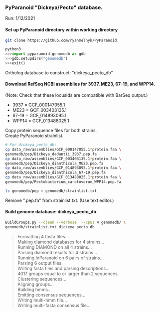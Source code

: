 ### PyParanoid "Dickeya/Pecto" database.

Run: 1/12/2021

#### Set up PyParanoid directory within working directory

~~~ bash
git clone https://github.com/ryanmelnyk/PyParanoid
~~~

~~~ python
python3
>>>import pyparanoid.genomedb as gdb
>>>gdb.setupdirs("genomedb")
>>>exit()
~~~

Ortholog database to construct: "dickeya\_pecto_db"

#### Download RefSeq NCBI assemblies for 3937, ME23, 67-19, and WPP14. 

(Note: Check that these locusIds are compatible with BarSeq output.)

- 3937 = GCF_000147055.1
- ME23 = GCF_003403135.1
- 67-19 = GCF_014893095.1
- WPP14 = GCF_013488025.1

Copy protein sequence files for both strains.  
Create PyParanoid strainlist.

~~~ bash
# For dickeya_pecto_db:
cp data_raw/assemblies/GCF_000147055.1*protein.faa \
genomedb/pep/Dickeya_dadantii_3937.pep.fa
cp data_raw/assemblies/GCF_003403135.1*protein.faa \
genomedb/pep/Dickeya_dianthicola_ME23.pep.fa
cp data_raw/assemblies/GCF_014893095.1*protein.faa \
genomedb/pep/Dickeya_dianthicola_67-19.pep.fa
cp data_raw/assemblies/GCF_013488025.1*protein.faa \
genomedb/pep/Pectobacterium_carotovorum_WPP14.pep.fa

ls genomedb/pep > genomedb/strainlist.txt
~~~

Remove ".pep.fa" from strainlist.txt. (Use text editor.)

#### Build genome database: dickeya\_pecto_db.

~~~ bash
BuildGroups.py --clean --verbose  --cpus 4 genomedb/ \
genomedb/strainlist.txt dickeya_pecto_db
~~~

>Formatting 4 fasta files...  
Making diamond databases for 4 strains...  
Running DIAMOND on all 4 strains...  
Parsing diamond results for 4 strains...  
Running InParanoid on 6 pairs of strains...  
Parsing 6 output files.  
Writing fasta files and parsing descriptions...  
4017 groups equal to or larger than 2 sequences.  
Clustering sequences...  
Aligning groups...  
Building hmms...  
Emitting consensus sequences...  
Writing multi-hmm file...  
Writing multi-fasta consensus file...